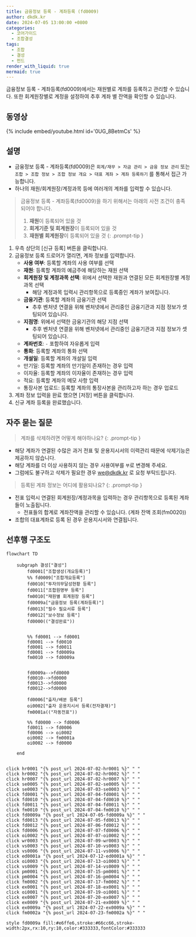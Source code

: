 ```yaml
---
title: 금융정보 등록 - 계좌등록 (fd0009)
author: dkdk.kr
date: 2024-07-05 13:00:00 +0800
categories:
  - 코어가이드
  - 조합결성
tags:
  - 조합
  - 결성
  - 펀드
render_with_liquid: true
mermaid: true
---
```

금융정보 등록 - 계좌등록(fd0009)에서는 재원별로 계좌를 등록하고 관리할 수 있습니다. 또한 회계원장별로 계정을 설정하여 추후 계좌 별 잔액을 확인할 수 있습니다.
## 동영상

{% include embed/youtube.html id='0UG_8BetmCs' %}

## 설명

- 금융정보 등록 - 계좌등록(fd0009)은 `회계/재무 > 자금 관리 > 금융 정보 관리` 또는 `조합 > 조합 정보 > 조합 정보 개요 > 대표 계좌 > 계좌 등록하기` 를 통해서 접근 가능합니다.
- 하나의 재원/회계원장/계정과목 등에 여러개의 계좌를 입력할 수 있습니다.

> 금융정보 등록 - 계좌등록(fd0009)을 하기 위해서는 아래의 사전 조건이 충족 되어야 합니다.
> 1. **재원**이 등록되어 있을 것
> 2. **회계기준 및 회계원장**이 등록되어 있을 것
> 3. **재원별 회계원장**이 등록되어 있을 것
{: .prompt-tip }

1. 우측 상단의 [신규 등록] 버튼을 클릭합니다.
2. 금융정보 등록 드로어가 열리면, 계좌 정보를 입력합니다.
	- **사용 여부**: 등록할 계좌의 사용 여부를 선택
	* **재원**: 등록할 계좌의 예금주에 해당하는 재원 선택
	* **회계원장 및 계정과목 선택**: 위에서 선택한 재원과 연결된 모든 회계원장별 계정과목 선택
		* 해당 계정과목 입력시 관리항목으로 등록중인 계좌가 보여집니다.
	- **금융기관**: 등록할 계좌의 금융기관 선택
		- 추후 벤처넷 연결을 위해 벤처넷에서 관리중인 금융기관과 지점 정보가 셋팅되어 있습니다.
	- **지점명**: 위에서 선택한 금융기관의 해당 지점 선택
		- 추후 벤처넷 연결을 위해 벤처넷에서 관리중인 금융기관과 지점 정보가 셋팅되어 있습니다.
	- **계좌번호**: `-` 포함하여 자유롭게 입력
	- **통화**: 등록할 계좌의 통화 선택
	- **개설일**: 등록할 계좌의 개설일 입력
	- 만기일: 등록할 계좌의 만기일이 존재하는 경우 입력
	- 이자율: 등록할 계좌의 이자율이 존재하는 경우 입력
	- 적요:  등록할 계좌의 메모 사항 입력
	- 통장사본 업로드: 등록할 계좌의 통장사본을 관리하고자 하는 경우 업로드
3. 계좌 정보 입력을 완료 했으면 [저장] 버튼을 클릭합니다.
4. 신규 계좌 등록을 완료했습니다.

## 자주 묻는 질문

> 계좌를 삭제하려면 어떻게 해야하나요?
{: .prompt-tip }
- 해당 계좌가 연결된 수많은 과거 전표 및 운용지시서의 이력관리 때문에 삭제기능은 제공하지 않습니다.
- 해당 계좌를 더 이상 사용하지 않는 경우 사용여부를 `부`로 변경해 주세요.
- 그럼에도 불구하고 삭제가 필요한 경우 we@dkdk.kr 로 요청 부탁드립니다.

> 등록된 계좌 정보는 어디에 활용되나요?
{: .prompt-tip }
- 전표 입력시 연결된 회계원장/계정과목을 입력하는 경우 관리항목으로 등록된 계좌들이 노출됩니다.
	- 전표들의 합계로 계좌잔액을 관리할 수 있습니다. (계좌 잔액 조회(fm0020))
- 조합의 대표계좌로 등록 된 경우 운용지시서와 연결됩니다.

## 선후행 구조도

```mermaid
flowchart TD

    subgraph 결성["결성"]
        fd0001["조합생성(개요등록)"]
        %% fd0009["조합개요등록"]
        fd0010["투자의무달성현황 등록"]
        fd0011["조합원명부 등록"]
        fm0010["재원별 회계원장 등록"]
        fd0009a["금융정보 등록(계좌등록)"]
        fd0013["필수 필요서류 등록"]
        fd0012["보수정보 등록"]
        fd0000(("결성완료"))

        
        %% fd0001 --> fd0001
        fd0001 --> fd0010
        fd0001 --> fd0011 
        fd0001 --> fd0009a 
        fm0010 --> fd0009a


        fd0009a-->fd0000
        fd0010-->fd0000
        fd0013-->fd0000
        fd0012-->fd0000

        fd0006["출자/배분 등록"]
        oi0002["출자 운용지시서 등록(전자결재)"]
        fm0001a(("자동전표"))

        %% fd0000 --> fd0006
        fd0011 --> fd0006
        fd0006 --> oi0002 
        oi0002 --> fm0001a
        oi0002 --> fd0000

    end

    
click hr0001 "{% post_url 2024-07-02-hr0001 %}" " "
click hr0002 "{% post_url 2024-07-02-hr0002 %}" " "
click hr0007 "{% post_url 2024-07-02-hr0007 %}" " "
click se0005 "{% post_url 2024-07-02-se0005 %}" " "
click se0003 "{% post_url 2024-07-03-se0003 %}" " "
click fd0001 "{% post_url 2024-07-04-fd0001 %}" " "
click fd0010 "{% post_url 2024-07-04-fd0010 %}" " "
click fd0011 "{% post_url 2024-07-04-fd0011 %}" " "
click fm0010 "{% post_url 2024-07-04-fm0010 %}" " "
click fd0009a "{% post_url 2024-07-05-fd0009a %}" " "
click fd0013 "{% post_url 2024-07-05-fd0013 %}" " "
click fd0012 "{% post_url 2024-07-06-fd0012 %}" " "
click fd0006 "{% post_url 2024-07-07-fd0006 %}" " "
click oi0002 "{% post_url 2024-07-07-oi0002 %}" " "
click wr0003 "{% post_url 2024-07-09-wr0003 %}" " "
click vs0003 "{% post_url 2024-07-10-vs0003 %}" " "
click vs0006 "{% post_url 2024-07-11-vs0006 %}" " "
click ed0001a "{% post_url 2024-07-12-ed0001a %}" " "
click oi0003 "{% post_url 2024-07-13-oi0003 %}" " "
click vs0009 "{% post_url 2024-07-14-vs0009 %}" " "
click pm0001 "{% post_url 2024-07-15-pm0001 %}" " "
click pm0004 "{% post_url 2024-07-16-pm0004 %}" " "
click fm0002 "{% post_url 2024-07-17-fm0002 %}" " "
click ex0001 "{% post_url 2024-07-18-ex0001 %}" " "
click oi0001 "{% post_url 2024-07-19-oi0001 %}" " "
click ex0007 "{% post_url 2024-07-20-ex0007 %}" " "
click ex0009 "{% post_url 2024-07-21-ex0009 %}" " "
click ex0009a "{% post_url 2024-07-22-ex0009a %}" " "
click fm0002a "{% post_url 2024-07-23-fm0002a %}" " "

style fd0009a fill:#e6ffe6,stroke:#66cc66,stroke-width:2px,rx:10,ry:10,color:#333333,fontColor:#333333

```
